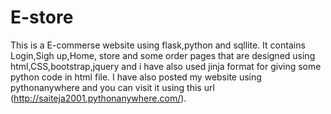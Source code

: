 # E-store
 This is a E-commerse website using flask,python and sqllite. It contains Login,Sigh up,Home, store and some order pages that are designed using html,CSS,bootstrap,jquery and i have also used jinja format for giving some python code in html file. I have also posted my website using pythonanywhere and you can visit it using this url (http://saiteja2001.pythonanywhere.com/).
 


 

